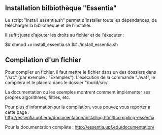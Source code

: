 ## Installation bilbiothèque "Essentia" ##

Le script "install_essentia.sh" permet d'installer toute les dépendances, de télécharger la bibliothèque et de l'installer.

Il suffit juste d'ajouter les droits au fichier et de l'éxecuter :

$# chmod +x install_essentia.sh
$# ./install_essentia.sh

## Compilation d'un fichier ##

Pour compiler un fichier, il faut mettre le fichier dans un des dossiers dans "/src" (par exemple : "Examples").
L'exécution de la commande "./waf", le compilera et le placera dans le dossier "<racine>/build/src/<dossier contenant le fichier>.

La documentation ou les exemples montrent comment implémenter ses propres algorithmes, filtres, etc.

Pour plus d'information sur la compilation, vous pouvez vous reporter à cette page : http://essentia.upf.edu/documentation/installing.html#compiling-essentia

Pour la documentation complète : http://essentia.upf.edu/documentation/
